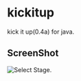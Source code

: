 # kickitup
kick it up(0.4a) for java.


## ScreenShot
 ![Select Stage.](https://user-images.githubusercontent.com/14028505/58261931-39463b00-7db4-11e9-9c7c-500120a05953.png)
